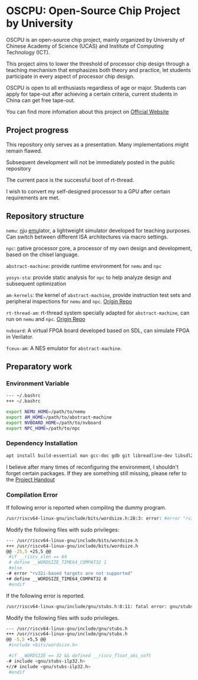 # OSCPU: Open-Source Chip Project by University

OSCPU is an open-source chip project, mainly organized by University of Chinese Academy of Science (UCAS) and Institute of Computing Technology (ICT). 

This project aims to lower the threshold of processor chip design through a teaching mechanism that emphasizes both theory and practice, let students participate in every aspect of processor chip design.

OSCPU is open to all enthusiasts regardless of age or major. Students can apply for tape-out after achieving a certain criteria, current students in China can get free tape-out.

You can find more infomation about this project on [Official Website]

## Project progress

This repository only serves as a presentation. Many implementations might remain flawed. 

Subsequent development will not be immediately posted in the public repository

The current pace is the successful boot of rt-thread. 

I wish to convert my self-designed processor to a GPU after certain requirements are met.

## Repository structure
`nemu`: <u>n</u>ju <u>emu</u>lator, a lightweight simulator developed for teaching purposes. Can switch between different ISA architectures via macro settings.

`npc`: <u>n</u>ative <u>p</u>rocessor <u>c</u>ore, a processor of my own design and development, based on the chisel language.

`abstract-machine`: provide runtime environment for `nemu` and `npc`

`yosys-sta`: provide static analysis for `npc` to help analyze design and subsequent optimization

`am-kernels`: the kernel of `abstract-machine`, provide instruction test sets and peripheral inspections for `nemu` and `npc`. [Origin Repo](https://github.com/NJU-ProjectN/am-kernels.git)

`rt-thread-am`: rt-thread system specially adapted for `abstract-machine`, can run on `nemu` and `npc`. [Origin Repo](https://github.com/NJU-ProjectN/am-kernels.git)

`nvboard`: A virtual FPGA board developed based on SDL, can simulate FPGA in Verilator.

`fceux-am`: A NES emulator for `abstract-machine`.


## Preparatory work

### Environment Variable 
```bash
--- ~/.bashrc
+++ ~/.bashrc

export NEMU_HOME=/path/to/nemu
export AM_HOME=/path/to/abstract-machine
export NVBOARD_HOME=/path/to/nvboard
export NPC_HOME=/path/to/npc
```

### Dependency Installation
```bash
apt install build-essential man gcc-doc gdb git libreadline-dev libsdl2-dev bison flex g++-riscv64-linux-gnu binutils-riscv64-linux-gnu device-tree-compiler scons
```

I believe after many times of reconfiguring the environment, I shouldn't forget certain packages. If they are something still missing, please refer to the [Project Handout]

### Compilation Error

If following error is reported when compiling the dummy program.

```bash
/usr/riscv64-linux-gnu/include/bits/wordsize.h:28:3: error: #error "rv32i-based targets are not supported"
```

Modify the following files with sudo privileges:

```bash
--- /usr/riscv64-linux-gnu/include/bits/wordsize.h
+++ /usr/riscv64-linux-gnu/include/bits/wordsize.h
@@ -25,5 +25,5 @@
 #if __riscv_xlen == 64
 # define __WORDSIZE_TIME64_COMPAT32 1
 #else
-# error "rv32i-based targets are not supported"
+# define __WORDSIZE_TIME64_COMPAT32 0
 #endif
```

If the following error is reported.

```bash
/usr/riscv64-linux-gnu/include/gnu/stubs.h:8:11: fatal error: gnu/stubs-ilp32.h: No such file or directory
```

Modify the following files with sudo privileges.

```bash
--- /usr/riscv64-linux-gnu/include/gnu/stubs.h
+++ /usr/riscv64-linux-gnu/include/gnu/stubs.h
@@ -5,5 +5,5 @@
 #include <bits/wordsize.h>

 #if __WORDSIZE == 32 && defined __riscv_float_abi_soft
-# include <gnu/stubs-ilp32.h>
+//# include <gnu/stubs-ilp32.h>
 #endif
```


[Official Website]: https://ysyx.oscc.cc/

[Project Handout]: https://ysyx.oscc.cc/docs/
